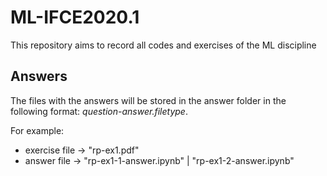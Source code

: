 # ML-IFCE2020.1
This repository aims to record all codes and exercises of the ML discipline

## Answers

The files with the answers will be stored in the answer 
folder in the following format: *question-answer.filetype*. 

For example:


 - exercise file → "rp-ex1.pdf"
 - answer file   → "rp-ex1-1-answer.ipynb" | "rp-ex1-2-answer.ipynb"